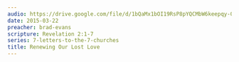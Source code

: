 ```yaml
---
audio: https://drive.google.com/file/d/1bQaMx1bOI19RsP8pYQCMbW6keepqy-0u/view
date: 2015-03-22
preacher: brad-evans
scripture: Revelation 2:1-7
series: 7-letters-to-the-7-churches
title: Renewing Our Lost Love
---
```

